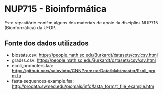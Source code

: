 # NUP715 - Bioinformática
Este repositório contém alguns dos materiais de apoio da disciplina NUP715 (Bionformática) da UFOP.

## Fonte dos dados utilizados
- biostats.csv: https://people.math.sc.edu/Burkardt/datasets/csv/csv.html
- grades.csv: https://people.math.sc.edu/Burkardt/datasets/csv/csv.html
- ecoli_promoters.faa: https://github.com/solovictor/CNNPromoterData/blob/master/Ecoli_prom.fa
- fasta-sequences-example.faa: http://prodata.swmed.edu/promals/info/fasta_format_file_example.htm
